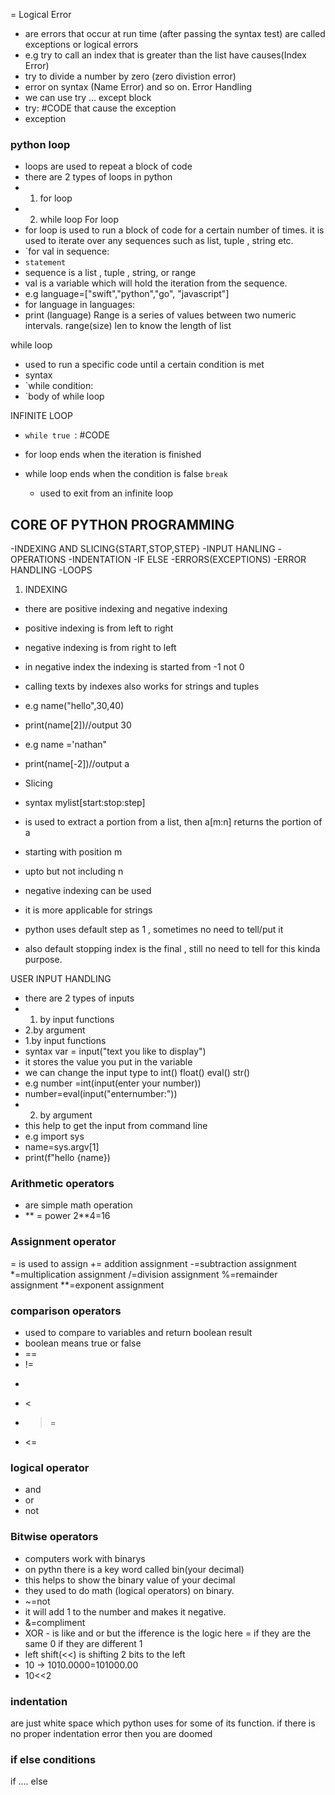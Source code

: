 = 
Logical Error
 - are errors that occur at run time (after passing the syntax test) are called exceptions or logical errors 
 - e.g try to call an index that is greater than the list have causes(Index Error) 
 - try to divide a number by zero (zero divistion error)
 - error on syntax (Name Error) and so on.
 Error Handling
 - we can use try ... except block
 - try: #CODE that cause the exception
 - exception

### python loop
- loops are used to repeat a block of code
- there are 2 types of loops in python 
- 1. for loop
- 2. while loop
For loop
- for loop is used to run a block of code for a certain number of times. it is used to iterate over any sequences such as list, tuple , string etc.
- `for val in sequence:
- `statement`
- sequence is a list , tuple , string, or range
- val is a variable which will hold the iteration from the sequence.
- e.g language=["swift","python","go", "javascript"]
- for language in languages:
- print (language)
Range
is a series of values between two numeric intervals.
range(size)
len 
to know the length of list 

while loop
- used to run a specific code until a certain condition is met
- syntax
- `while condition:
- `body of while loop

INFINITE LOOP

- `while true `: #CODE 

- for loop ends when the iteration is finished
- while loop ends when the condition is false
`break`
	- used to exit from an infinite loop

CORE OF PYTHON PROGRAMMING
----------------------------------------------------------
-INDEXING AND SLICING{START,STOP,STEP}
-INPUT HANLING
-OPERATIONS
-INDENTATION
-IF ELSE
-ERRORS(EXCEPTIONS)
-ERROR HANDLING
-LOOPS

1. INDEXING
- there are positive indexing and negative indexing
- positive indexing is from left to right
- negative indexing is from right to left
- in negative index the indexing is started from -1 not 0
- calling texts by indexes also works for strings and tuples
- e.g name("hello",30,40)
- print(name[2])//output 30
- e.g name ='nathan"
- print(name[-2])//output a

- Slicing
- syntax mylist[start:stop:step]
- is used to extract a portion from a list, then a[m:n] returns the portion of a 
- starting with position m
- upto but not including n
- negative indexing can be used
- it is more applicable for strings
- python uses default step as 1 , sometimes no need to tell/put it 
- also default stopping index is the final , still no need to tell for this kinda purpose.

USER INPUT HANDLING
- there are 2 types of inputs
- 1. by input functions
- 2.by argument
- 1.by input functions
- syntax var = input("text you like to display")
- it stores the value you put in the variable
- we can change the input type to int() float() eval() str()
- e.g number =int(input(enter your number))
- number=eval(input("enternumber:"))
- 2. by argument
- this help to get the input from command line 
- e.g import sys 
- name=sys.argv[1]
- print(f"hello {name})


### Arithmetic operators
- are simple math operation
- ** = power 2**4=16
### Assignment operator
= is used to assign 
+= addition assignment
-=subtraction assignment
*=multiplication assignment
/=division assignment
%=remainder assignment
**=exponent assignment

### comparison operators
- used to compare to variables and return boolean result
- boolean means true or false
- ==
- !=
- >
- <
- >=
- <=
### logical operator
- and
- or
- not
### Bitwise operators
- computers work with binarys
- on pythn there is a key word called bin(your decimal)
- this helps to show the binary value of your decimal
- they used to do math (logical operators) on binary.
- ~=not
- it will add 1 to the number and makes it negative.
- &=compliment
- XOR - is like and or but the ifference is the logic here = if they are the same 0 if they are different 1
- left shift(<<) is shifting 2 bits to the left
- 10 -> 1010.0000=101000.00
- 10<<2
 ### indentation
 are just white space which python uses for some of its function. if there is no proper indentation error then you are doomed
### if else conditions
if .... else
 